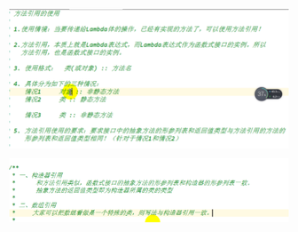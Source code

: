 ![1632835742364](%E6%96%B9%E6%B3%95%E5%BC%95%E7%94%A8.assets/1632835742364.png)

![1632916881760](%E6%96%B9%E6%B3%95%E5%BC%95%E7%94%A8.assets/1632916881760.png)